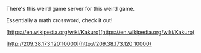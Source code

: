 There's this weird game server for this weird game.

Essentially a math crossword, check it out!

[https://en.wikipedia.org/wiki/Kakuro](https://en.wikipedia.org/wiki/Kakuro)

[http://209.38.173.120:10000](http://209.38.173.120:10000)